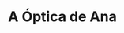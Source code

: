 ---
title: "A Óptica de Ana"
url: /grove-o/a-optica-de-ana-rua-candido-acuna-blanco/
shop: óptico
---